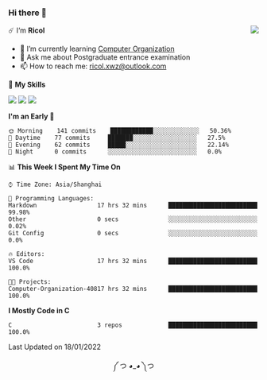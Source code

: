 ### Hi there 👋

<a href="#">
  <img align="right" src="https://github-readme-stats.vercel.app/api?username=Ricolxwz&count_private=true&show_icons=true&theme=prussian" />
</a>

☄️ I‘m **Ricol**

- 🌱 I’m currently learning [Computer Organization](https://github.com/Ricolxwz/Computer-Organization-408)
- 💬 Ask me about Postgraduate entrance examination
- 📫 How to reach me: ricol.xwz@outlook.com

🌟 **My Skills**

![](https://img.shields.io/badge/-Git-000000?style=flat-square&logo=git&logoColor=fff)
![](https://img.shields.io/badge/-C-3e74a2?style=flat-square&logo=C&logoColor=fff)
![](https://img.shields.io/badge/-Python-4fc08d?style=flat-square&logo=python&logoColor=fff)

<!--START_SECTION:waka-->
**I'm an Early 🐤** 

```text
🌞 Morning    141 commits    ████████████░░░░░░░░░░░░░   50.36% 
🌆 Daytime    77 commits     ███████░░░░░░░░░░░░░░░░░░   27.5% 
🌃 Evening    62 commits     █████░░░░░░░░░░░░░░░░░░░░   22.14% 
🌙 Night      0 commits      ░░░░░░░░░░░░░░░░░░░░░░░░░   0.0%

```


📊 **This Week I Spent My Time On** 

```text
⌚︎ Time Zone: Asia/Shanghai

💬 Programming Languages: 
Markdown                 17 hrs 32 mins      █████████████████████████   99.98% 
Other                    0 secs              ░░░░░░░░░░░░░░░░░░░░░░░░░   0.02% 
Git Config               0 secs              ░░░░░░░░░░░░░░░░░░░░░░░░░   0.0%

🔥 Editors: 
VS Code                  17 hrs 32 mins      █████████████████████████   100.0%

🐱‍💻 Projects: 
Computer-Organization-40817 hrs 32 mins      █████████████████████████   100.0%

```

**I Mostly Code in C** 

```text
C                        3 repos             █████████████████████████   100.0%

```



 Last Updated on 18/01/2022
<!--END_SECTION:waka-->

<div align="center">
༼ つ ◕_◕ ༽つ
</div>
